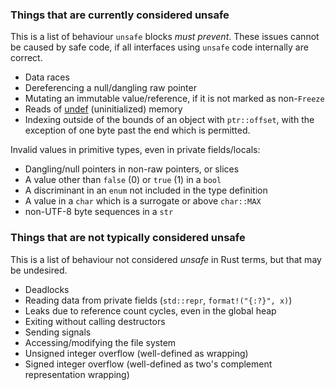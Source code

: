 ### Things that are currently considered unsafe

This is a list of behaviour `unsafe` blocks *must prevent*. These issues cannot be caused by safe code, if all interfaces using `unsafe` code internally are correct.

* Data races
* Dereferencing a null/dangling raw pointer
* Mutating an immutable value/reference, if it is not marked as non-`Freeze`
* Reads of [undef](http://llvm.org/docs/LangRef.html#undefined-values) (uninitialized) memory
* Indexing outside of the bounds of an object with `ptr::offset`, with the exception of one byte past the end which is permitted.

Invalid values in primitive types, even in private fields/locals:

* Dangling/null pointers in non-raw pointers, or slices
* A value other than `false` (0) or `true` (1) in a `bool`
* A discriminant in an `enum` not included in the type definition
* A value in a `char` which is a surrogate or above `char::MAX`
* non-UTF-8 byte sequences in a `str`

### Things that are not typically considered unsafe

This is a list of behaviour not considered *unsafe* in Rust terms, but that may be undesired.

* Deadlocks
* Reading data from private fields (`std::repr`, `format!("{:?}", x)`)
* Leaks due to reference count cycles, even in the global heap
* Exiting without calling destructors
* Sending signals
* Accessing/modifying the file system
* Unsigned integer overflow (well-defined as wrapping)
* Signed integer overflow (well-defined as two's complement representation wrapping)